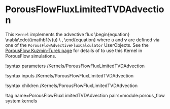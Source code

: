 # PorousFlowFluxLimitedTVDAdvection

This `Kernel` implements the advective flux
\begin{equation}
\nabla\cdot(\mathbf{v}u) \ ,
\end{equation}
where $u$ and $\mathbf{v}$ are defined via one of the `PorousFlowAdvectiveFluxCalculator` UserObjects.  See the [PorousFlow Kuzmin-Turek page](kt.md) for details of to use this Kernel in PorousFlow simulations.

!syntax parameters /Kernels/PorousFlowFluxLimitedTVDAdvection

!syntax inputs /Kernels/PorousFlowFluxLimitedTVDAdvection

!syntax children /Kernels/PorousFlowFluxLimitedTVDAdvection

!tag name=PorousFlowFluxLimitedTVDAdvection pairs=module:porous_flow system:kernels
